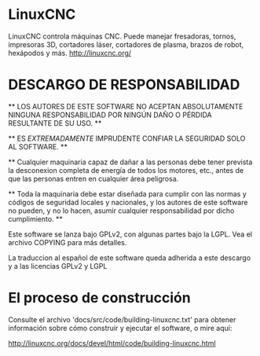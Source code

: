 # LinuxCNC

LinuxCNC controla máquinas CNC. Puede manejar fresadoras, tornos, impresoras 3D, cortadores láser, cortadores de plasma, brazos de robot, hexápodos y más. http://linuxcnc.org/

# DESCARGO DE RESPONSABILIDAD

** LOS AUTORES DE ESTE SOFTWARE NO ACEPTAN ABSOLUTAMENTE NINGUNA RESPONSABILIDAD POR NINGÚN DAÑO O PÉRDIDA RESULTANTE DE SU USO. **

** ES _EXTREMADAMENTE_ IMPRUDENTE CONFIAR LA SEGURIDAD SOLO AL SOFTWARE. **

** Cualquier maquinaria capaz de dañar a las personas debe tener prevista la desconexion completa de energía de todos los motores, etc., antes de que las personas entren en cualquier área peligrosa.

** Toda la maquinaria debe estar diseñada para cumplir con las normas y códigos de seguridad locales y nacionales, y los autores de este software no pueden, y no lo hacen, asumir cualquier responsabilidad por dicho cumplimiento. **


Este software se lanza bajo GPLv2, con algunas partes bajo la LGPL. Vea el archivo COPYING para más detalles.

La traduccion al español de este software queda adherida a este descargo y a las licencias GPLv2 y LGPL 


# El proceso de construcción

Consulte el archivo 'docs/src/code/building-linuxcnc.txt' para obtener información sobre cómo construir y ejecutar el software, o mire aquí:

http://linuxcnc.org/docs/devel/html/code/building-linuxcnc.html
